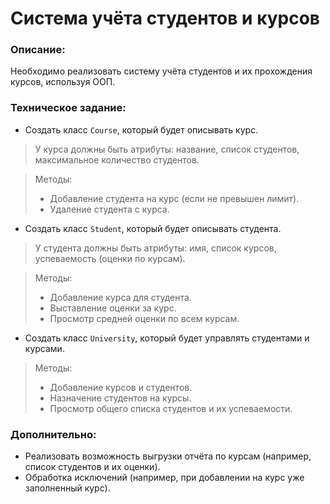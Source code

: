 # Система учёта студентов и курсов

### Описание:
Необходимо реализовать систему учёта студентов и их прохождения курсов, используя ООП.

### Техническое задание:
* Создать класс `Course`, который будет описывать курс. 
> У курса должны быть атрибуты: название, список студентов, максимальное количество студентов.

> Методы:
> * Добавление студента на курс (если не превышен лимит).
> * Удаление студента с курса.

* Создать класс `Student`, который будет описывать студента. 
> У студента должны быть атрибуты: имя, список курсов, успеваемость (оценки по курсам).

> Методы:
> * Добавление курса для студента.
> * Выставление оценки за курс.
> * Просмотр средней оценки по всем курсам.

* Создать класс `University`, который будет управлять студентами и курсами.

> Методы:
> * Добавление курсов и студентов.
> * Назначение студентов на курсы.
> * Просмотр общего списка студентов и их успеваемости.


### Дополнительно:
* Реализовать возможность выгрузки отчёта по курсам (например, список студентов и их оценки).
* Обработка исключений (например, при добавлении на курс уже заполненный курс).

